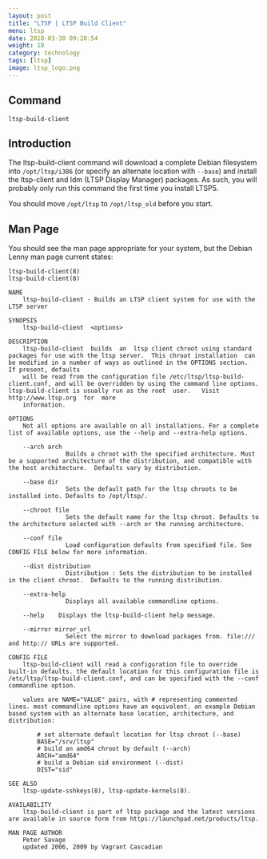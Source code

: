 ```yaml
---
layout: post
title: "LTSP | LTSP Build Client"
menu: ltsp
date: 2010-03-30 09:20:54
weight: 10
category: technology
tags: [ltsp]
image: ltsp_logo.png
---
```


## Command

    ltsp-build-client

## Introduction

The ltsp-build-client command will download a complete Debian filesystem into `/opt/ltsp/i386` (or specify an alternate location with `--base`) and install the ltsp-client and ldm (LTSP Display Manager) packages.  As such, you will probably only run this command the first time you install LTSP5.

<!--more-->

You should move `/opt/ltsp` to `/opt/ltsp_old` before you start.

## Man Page

You should see the man page appropriate for your system, but the Debian Lenny man page current states:

    ltsp-build-client(8)                                                                                                                                                                                               ltsp-build-client(8)

    NAME
        ltsp-build-client - Builds an LTSP client system for use with the LTSP server

    SYNOPSIS
        ltsp-build-client  <options>

    DESCRIPTION
        ltsp-build-client  builds  an  ltsp client chroot using standard packages for use with the ltsp server.  This chroot installation  can be modified in a number of ways as outlined in the OPTIONS section.  If present, defaults
        will be read from the configuration file /etc/ltsp/ltsp-build-client.conf, and will be overridden by using the command line options. ltsp-build-client is usually run as the root  user.   Visit  http://www.ltsp.org  for  more
        information.

    OPTIONS
        Not all options are available on all installations. For a complete list of available options, use the --help and --extra-help options.

        --arch arch
                    Builds a chroot with the specified architecture. Must be a supported architecture of the distribution, and compatible with the host architecture.  Defaults vary by distribution.

        --base dir
                    Sets the default path for the ltsp chroots to be installed into. Defaults to /opt/ltsp/.

        --chroot file
                    Sets the default name for the ltsp chroot. Defaults to the architecture selected with --arch or the running architecture.

        --conf file
                    Load configuration defaults from specified file. See CONFIG FILE below for more information.

        --dist distribution
                    Distribution : Sets the distribution to be installed in the client chroot.  Defaults to the running distribution.

        --extra-help
                    Displays all available commandline options.

        --help    Displays the ltsp-build-client help message.

        --mirror mirror_url
                    Select the mirror to download packages from. file:/// and http:// URLs are supported.

    CONFIG FILE
        ltsp-build-client will read a configuration file to override built-in defaults. the default location for this configuration file is /etc/ltsp/ltsp-build-client.conf, and can be specified with the --conf commandline option.

        values are NAME="VALUE" pairs, with # representing commented lines. most commandline options have an equivalent. an example Debian based system with an alternate base location, architecture, and distribution:

            # set alternate default location for ltsp chroot (--base)
            BASE="/srv/ltsp"
            # build an amd64 chroot by default (--arch)
            ARCH="amd64"
            # build a Debian sid environment (--dist)
            DIST="sid"

    SEE ALSO
        ltsp-update-sshkeys(8), ltsp-update-kernels(8).

    AVAILABILITY
        ltsp-build-client is part of ltsp package and the latest versions are available in source form from https://launchpad.net/products/ltsp.

    MAN PAGE AUTHOR
        Peter Savage
        updated 2006, 2009 by Vagrant Cascadian
